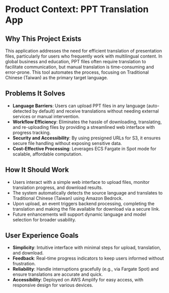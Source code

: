 # Product Context: PPT Translation App

## Why This Project Exists
This application addresses the need for efficient translation of presentation files, particularly for users who frequently work with multilingual content. In global business and education, PPT files often require translation to facilitate communication, but manual translation is time-consuming and error-prone. This tool automates the process, focusing on Traditional Chinese (Taiwan) as the primary target language.

## Problems It Solves
- **Language Barriers**: Users can upload PPT files in any language (auto-detected by default) and receive translations without needing external services or manual intervention.
- **Workflow Efficiency**: Eliminates the hassle of downloading, translating, and re-uploading files by providing a streamlined web interface with progress tracking.
- **Security and Accessibility**: By using presigned URLs for S3, it ensures secure file handling without exposing sensitive data.
- **Cost-Effective Processing**: Leverages ECS Fargate in Spot mode for scalable, affordable computation.

## How It Should Work
- Users interact with a simple web interface to upload files, monitor translation progress, and download results.
- The system automatically detects the source language and translates to Traditional Chinese (Taiwan) using Amazon Bedrock.
- Upon upload, an event triggers backend processing, completing the translation and making the file available for download via a secure link.
- Future enhancements will support dynamic language and model selection for broader usability.

## User Experience Goals
- **Simplicity**: Intuitive interface with minimal steps for upload, translation, and download.
- **Feedback**: Real-time progress indicators to keep users informed without frustration.
- **Reliability**: Handle interruptions gracefully (e.g., via Fargate Spot) and ensure translations are accurate and quick.
- **Accessibility**: Deployed on AWS Amplify for easy access, with responsive design for various devices.
